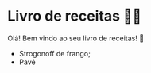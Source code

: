 # Livro de receitas :man_cook:

Olá! Bem vindo ao seu livro de receitas! :wave:

- Strogonoff de frango;
- Pavê
